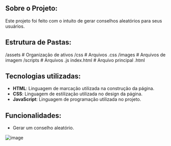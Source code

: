 ## Sobre o Projeto:
Este projeto foi feito com o intuito de gerar conselhos aleatórios para seus usuários.

## Estrutura de Pastas:
/assets         # Organização de ativos
  /css          # Arquivos .css
  /images       # Arquivos de imagem
  /scripts      # Arquivos .js
index.html      # Arquivo principal .html

## Tecnologias utilizadas:
- **HTML**: Linguagem de marcação utilizada na construção da página.
- **CSS**: Linguagem de estilização utilizada no design da página.
- **JavaScript**: Linguagem de programação utilizada no projeto.

## Funcionalidades:
- Gerar um conselho aleatório.

![image](https://github.com/user-attachments/assets/16ba80e7-4c87-4869-880b-4060c3f9814d)

